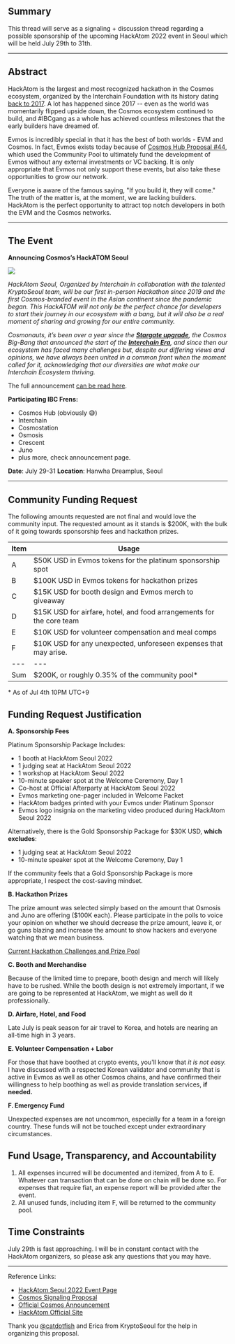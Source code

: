 ## **Summary**

This thread will serve as a signaling + discussion thread regarding a possible sponsorship of the upcoming HackAtom 2022 event in Seoul which will be held July 29th to 31th.

---

## **Abstract**

HackAtom is the largest and most recognized hackathon in the Cosmos ecosystem, organized by the Interchain Foundation with its history dating [back to 2017](https://blog.cosmos.network/announcing-the-cosmos-hackatom-winners-9fc083098da). A lot has happened since 2017 -- even as the world was momentarily flipped upside down, the Cosmos ecosystem continued to build, and #IBCgang as a whole has achieved countless milestones that the early builders have dreamed of.

Evmos is incredibly special in that it has the best of both worlds - EVM and Cosmos. In fact, Evmos exists today because of [Cosmos Hub Proposal #44](https://forum.cosmos.network/t/proposal-44-accepted-advancing-ethermint-gtm-and-engineering-plan-for-the-ethermint-chain/4554), which used the Community Pool to ultimately fund the development of Evmos without any external investments or VC backing. It is only appropriate that Evmos not only support these events, but also take these opportunities to grow our network.

Everyone is aware of the famous saying, "If you build it, they will come." The truth of the matter is, at the moment, we are lacking builders. HackAtom is the perfect opportunity to attract top notch developers in both the EVM and the Cosmos networks.

---

## **The Event**

**Announcing Cosmos’s HackATOM Seoul**

![](https://bafybeidok2emc53ra3gvndq5xzhfsuofkv24hmdet74lp7haufodbhj3ry.ipfs.dweb.link/1_wxSSd7glsZRBs23ZLPjPHA.png)

_HackAtom Seoul, Organized by Interchain in collaboration with the talented KryptoSeoul team, will be our first in-person Hackathon since 2019 and the first Cosmos-branded event in the Asian continent since the pandemic began. This HackATOM will not only be the perfect chance for developers to start their journey in our ecosystem with a bang, but it will also be a real moment of sharing and growing for our entire community._

_Cosmonauts, it’s been over a year since the __[Stargate upgrade](https://stargate.cosmos.network/)__, the Cosmos Big-Bang that announced the start of the __[Interchain Era](https://hub.mintscan.io/ibc-network)__, and since then our ecosystem has faced many challenges but, despite our differing views and opinions, we have always been united in a common front when the moment called for it, acknowledging that our diversities are what make our Interchain Ecosystem thriving._

The full announcement [can be read here](https://blog.cosmos.network/announcing-cosmoss-hackatom-seoul-b6858b9beac7).

**Participating IBC Frens:**

* Cosmos Hub (obviously 😅) 
* Interchain 
* Cosmostation 
* Osmosis 
* Crescent 
* Juno
* plus more, check announcement page.

**Date**: July 29-31
**Location**: Hanwha Dreamplus, Seoul

---

## Community Funding Request

The following amounts requested are not final and would love the community input. The requested amount as it stands is $200K, with the bulk of it going towards sponsorship fees and hackathon prizes.

| Item  | Usage  |
|---|---|
| A  | $50K USD in Evmos tokens for the platinum sponsorship spot  |
| B  | $100K USD in Evmos tokens for hackathon prizes  |
| C  | $15K USD for booth design and Evmos merch to giveaway  |
| D  | $15K USD for airfare, hotel, and food arrangements for the core team  |
| E  | $10K USD for volunteer compensation and meal comps  |
| F  | $10K USD for any unexpected, unforeseen expenses that may arise.  |
|---|---|
| Sum  | $200K, or roughly 0.35% of the community pool*  |

\* As of Jul 4th 10PM UTC+9



## **Funding Request Justification**

**A. Sponsorship Fees**

Platinum Sponsorship Package Includes:

* 1 booth at HackAtom Seoul 2022 
* 1 judging seat at HackAtom Seoul 2022 
* 1 workshop at HackAtom Seoul 2022 
* 10-minute speaker spot at the Welcome Ceremony, Day 1 
* Co-host at Official Afterparty at HackAtom Seoul 2022 
* Evmos marketing one-pager included in Welcome Packet 
* HackAtom badges printed with your Evmos under Platinum Sponsor 
* Evmos logo insignia on the marketing video produced during HackAtom Seoul 2022

Alternatively, there is the Gold Sponsorship Package for $30K USD, **which excludes**:

* 1 judging seat at HackAtom Seoul 2022 
* 10-minute speaker spot at the Welcome Ceremony, Day 1

If the community feels that a Gold Sponsorship Package is more appropriate, I respect the cost-saving mindset.

**B. Hackathon Prizes**

The prize amount was selected simply based on the amount that Osmosis and Juno are offering ($100K each). Please participate in the polls to voice your opinion on whether we should decrease the prize amount, leave it, or go guns blazing and increase the amount to show hackers and everyone watching that we mean business.

[Current Hackathon Challenges and Prize Pool](https://bafybeienbj44fytisfpq6a5svc5t32qcxgwjvdkqejfys2degjnhhotbkm.ipfs.dweb.link/tracks.png)

**C. Booth and Merchandise**

Because of the limited time to prepare, booth design and merch will likely have to be rushed. While the booth design is not extremely important, if we are going to be represented at HackAtom, we might as well do it professionally.

**D. Airfare, Hotel, and Food**

Late July is peak season for air travel to Korea, and hotels are nearing an all-time high in 3 years.

**E. Volunteer Compensation + Labor**

For those that have boothed at crypto events, you'll know that _it is not easy._ I have discussed with a respected Korean validator and community that is active in Evmos as well as other Cosmos chains, and have confirmed their willingness to help boothing as well as provide translation services, **if needed.**

**F. Emergency Fund**

Unexpected expenses are not uncommon, especially for a team in a foreign country. These funds will not be touched except under extraordinary circumstances.

## Fund Usage, Transparency, and Accountability 

1. All expenses incurred will be documented and itemized, from A to E. Whatever can transaction that can be done on chain will be done so. For expenses that require fiat, an expense report will be provided after the event. 
2. All unused funds, including item F, will be returned to the community pool. 

## Time Constraints

July 29th is fast approaching. I will be in constant contact with the HackAtom organizers, so please ask any questions that you may have.

---

Reference Links:

* [HackAtom Seoul 2022 Event Page](https://www.buidl.asia/hackatom-seoul-2022) 
* [Cosmos Signaling Proposal](https://forum.cosmos.network/t/proposal-signaling-proposal-hackatom-seoul-2022/6799?u=catdotfish) 
* [Official Cosmos Announcement](https://blog.cosmos.network/announcing-cosmoss-hackatom-seoul-b6858b9beac7) 
* [HackAtom Official Site](https://hackatom.org/)

Thank you [@catdotfish](https://twitter.com/catdotfish) and Erica from KryptoSeoul for the help in organizing this proposal.
